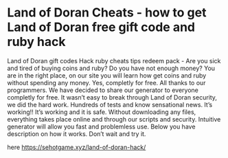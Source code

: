 # Land of Doran Cheats - how to get Land of Doran free gift code and ruby hack

Land of Doran gift codes Hack ruby cheats tips redeem pack - Are you sick and tired of buying coins and ruby? Do you have not enough money? You are in the right place, on our site you will learn how get coins and ruby without spending any money. Yes, completly for free.
All thanks to our programmers. We have decided to share our generator to everyone completly for free. It wasn’t easy to break through Land of Doran security, we did the hard work.
Hundreds of tests and know sensational news. It’s working!! It’s working and it is safe. Without downloading any files, everything takes place online and through our scripts and security.
Intuitive generator will allow you fast and problemless use. Below you have description on how it works. Don’t wait and try it.

here https://sehotgame.xyz/land-of-doran-hack/

